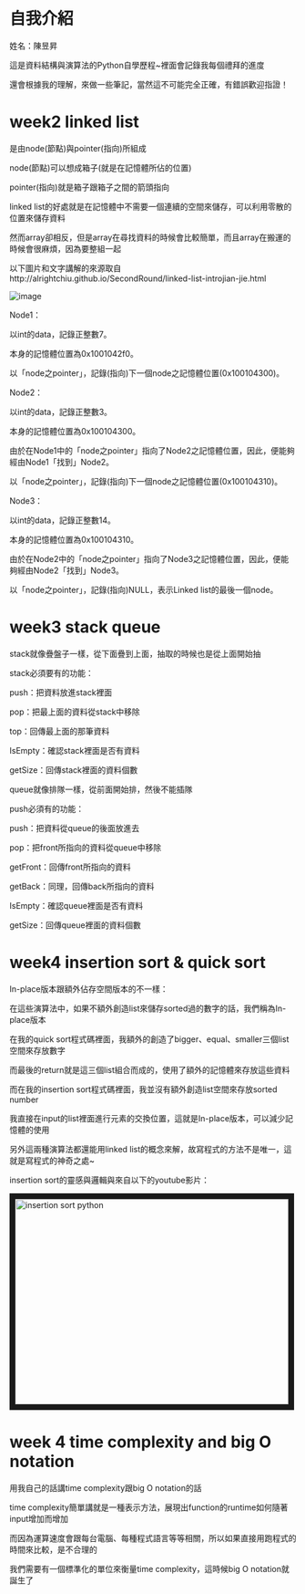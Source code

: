 # 自我介紹
姓名：陳昱昇

這是資料結構與演算法的Python自學歷程~裡面會記錄我每個禮拜的進度

還會根據我的理解，來做一些筆記，當然這不可能完全正確，有錯誤歡迎指證！

# week2 linked list
是由node(節點)與pointer(指向)所組成

node(節點)可以想成箱子(就是在記憶體所佔的位置)

pointer(指向)就是箱子跟箱子之間的箭頭指向

linked list的好處就是在記憶體中不需要一個連續的空間來儲存，可以利用零散的位置來儲存資料

然而array卻相反，但是array在尋找資料的時候會比較簡單，而且array在搬運的時候會很麻煩，因為要整組一起

以下圖片和文字講解的來源取自http://alrightchiu.github.io/SecondRound/linked-list-introjian-jie.html

![image](https://github.com/alrightchiu/SecondRound/blob/master/content/Algorithms%20and%20Data%20Structures/BasicDataStructures/LinkedList/Intro/f2.png?raw=true)

Node1：

以int的data，記錄正整數7。

本身的記憶體位置為0x1001042f0。

以「node之pointer」，記錄(指向)下一個node之記憶體位置(0x100104300)。

Node2：

以int的data，記錄正整數3。

本身的記憶體位置為0x100104300。

由於在Node1中的「node之pointer」指向了Node2之記憶體位置，因此，便能夠經由Node1「找到」Node2。

以「node之pointer」，記錄(指向)下一個node之記憶體位置(0x100104310)。

Node3：

以int的data，記錄正整數14。

本身的記憶體位置為0x100104310。

由於在Node2中的「node之pointer」指向了Node3之記憶體位置，因此，便能夠經由Node2「找到」Node3。

以「node之pointer」，記錄(指向)NULL，表示Linked list的最後一個node。

# week3 stack queue
stack就像疊盤子一樣，從下面疊到上面，抽取的時候也是從上面開始抽

stack必須要有的功能：

push：把資料放進stack裡面

pop：把最上面的資料從stack中移除

top：回傳最上面的那筆資料

IsEmpty：確認stack裡面是否有資料

getSize：回傳stack裡面的資料個數

queue就像排隊一樣，從前面開始排，然後不能插隊

push必須有的功能：

push：把資料從queue的後面放進去

pop：把front所指向的資料從queue中移除

getFront：回傳front所指向的資料

getBack：同理，回傳back所指向的資料

IsEmpty：確認queue裡面是否有資料

getSize：回傳queue裡面的資料個數

# week4 insertion sort & quick sort

In-place版本跟額外佔存空間版本的不一樣：

在這些演算法中，如果不額外創造list來儲存sorted過的數字的話，我們稱為In-place版本

在我的quick sort程式碼裡面，我額外的創造了bigger、equal、smaller三個list空間來存放數字

而最後的return就是這三個list組合而成的，使用了額外的記憶體來存放這些資料

而在我的insertion sort程式碼裡面，我並沒有額外創造list空間來存放sorted number

我直接在input的list裡面進行元素的交換位置，這就是In-place版本，可以減少記憶體的使用

另外這兩種演算法都還能用linked list的概念來解，故寫程式的方法不是唯一，這就是寫程式的神奇之處~

insertion sort的靈感與邏輯與來自以下的youtube影片：

<a href="http://www.youtube.com/watch?feature=player_embedded&v=lEA31vHiry4
" target="_blank"><img src="http://img.youtube.com/vi/lEA31vHiry4/0.jpg" 
alt="insertion sort python" width="480" height="360" border="10" /></a>

# week 4 time complexity and big O notation

用我自己的話講time complexity跟big O notation的話

time complexity簡單講就是一種表示方法，展現出function的runtime如何隨著input增加而增加

而因為運算速度會跟每台電腦、每種程式語言等等相關，所以如果直接用跑程式的時間來比較，是不合理的

我們需要有一個標準化的單位來衡量time complexity，這時候big O notation就誕生了


